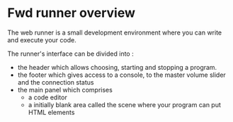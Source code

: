 # Fwd runner overview

The web runner is a small development environment where you can write and execute your code.

The runner's interface can be divided into :
- the header which allows choosing, starting and stopping a program.
- the footer which gives access to a console, to the master volume slider and the connection status
- the main panel which comprises
    - a code editor
    - a initially blank area called the scene where your program can put HTML elements 
